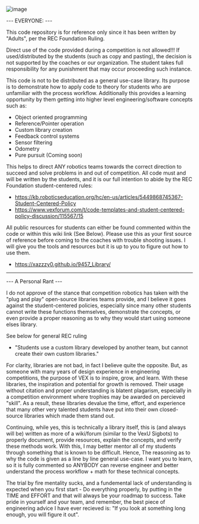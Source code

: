 ![image](https://github.com/user-attachments/assets/d1efa1b0-7bf6-4df5-b4d3-a61da0be6b11)

--- EVERYONE: ---

This code repository is for reference only since it has been written by "Adults", per the REC Foundation Ruling.

Direct use of the code provided during a competition is not allowed!!! If used/distributed by the students (such as copy and pasting),
the decision is not supported by the coaches or our organization. The student takes full responsibility for any punishment that may occur 
proceeding such instance.

This code is not to be distributed as a general use-case library. Its purpose is to demonstrate how to apply code to theory for students who are
unfamiliar with the process workflow. Additionally this provides a learning opportunity by them getting into higher level engineering/software concepts such as:
 - Object oriented programming
 - Reference/Pointer operation
 - Custom library creation
 - Feedback control systems
 - Sensor filtering
 - Odometry
 - Pure pursuit (Coming soon)

This helps to direct ANY robotics teams towards the correct direction to succeed and solve problems in and 
out of competition. All code must and will be written by the students, and it is our full intention to abide
by the REC Foundation student-centered rules: 

 - https://kb.roboticseducation.org/hc/en-us/articles/5449868745367-Student-Centered-Policy 
 - https://www.vexforum.com/t/code-templates-and-student-centered-policy-discussion/115567/15

All public resources for students can either be found commented within the code or within this wiki link (See Below). Please use
this as your first source of reference before coming to the coaches with trouble shooting issues. I will give you the tools and resources
but it is up to you to figure out how to use them.
- https://xazzzy0.github.io/9457_Library/
 
-----------------------------------------------------------------------------------------------------------------------------

--- A Personal Rant ---

I do not approve of the stance that competition robotics has taken with the "plug and play" 
open-source libraries teams provide, and I believe it goes against the student-centered policies, especially since many other students 
cannot write these functions themselves, demonstrate the concepts, or even provide a proper reasoning as to why they would start using 
someone elses library.

See below for general REC ruling 
- "Students use a custom library developed by another team, but cannot create their own custom libraries." 

For clarity, libraries are not bad, in fact I believe quite the opposite. But, as someone with many years of design experience in engineering competitions, the purpose of VEX is to inspire, 
grow, and learn. With these libraries, the inspiration and potential for growth is removed. Their usage without citation and proper understanding is blatent plagarism, 
especially in a competition environment where trophies may be awarded on percieved "skill".  As a result, these libraries devalue the time, effort, and experience that many 
other very talented students have put into their own closed-source libraries which made them stand out.

Continuing, while yes, this is technically a library itself, this is (and always will be) written as more of a wiki/forum (similar to the VexU Sigbots) to properly document, provide resources, 
explain the concepts, and verify these methods work. With this, I may better mentor all of my students through something that is known to be difficult. Hence, The reasoning as to why the code is given as a line by line
general use-case. I want you to learn, so it is fully commented so ANYBODY can reverse engineer and better understand the process workflow + math for these technical concepts.

The trial by fire mentality sucks, and a fundemental lack of understanding is expected when you first start - Do everything properly, by putting in the TIME and EFFORT and that will always be your roadmap to success.
Take pride in yourself and your team, and remember, the best piece of engineering advice I have ever recieved is: "If you look at something long enough, you will figure it out".
